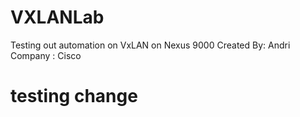 # VXLANLab
Testing out automation on VxLAN on Nexus 9000
Created By: Andri
Company : Cisco
# testing change
